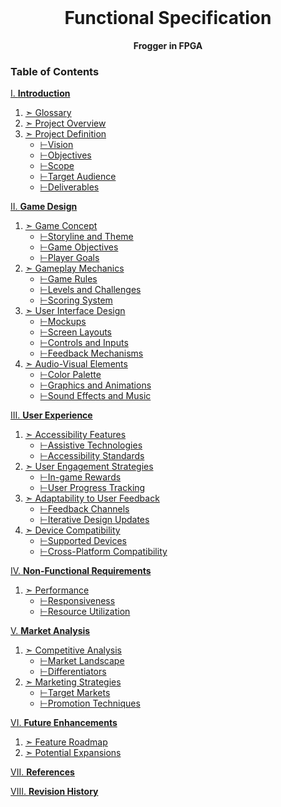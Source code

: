 <!-- PROJECT LOGO -->
<br />
<div align="center">
  <h1 align="center">Functional Specification</h1>
  <p align="center">
    <strong>Frogger in FPGA</strong>
    <br />
  
  </p>
</div>


<!-- TABLE OF CONTENTS -->

### Table of Contents

[I. **Introduction**](#i-introduction)
   1. [➣ Glossary](#1-glossary)
   2. [➣ Project Overview](#2-project-overview)
   3. [➣ Project Definition](#3-project-definition)
      - [⊢Vision](#vision)
      - [⊢Objectives](#objectives)
      - [⊢Scope](#scope)
      - [⊢Target Audience](#target-audience)
      - [⊢Deliverables](#deliverables)
  
[II. **Game Design**](#ii-game-design)
   1. [➣ Game Concept](#1-game-concept)
      - [⊢Storyline and Theme](#storyline-and-theme)
      - [⊢Game Objectives](#game-objectives)
      - [⊢Player Goals](#player-goals)
   2. [➣ Gameplay Mechanics](#2-gameplay-mechanics)
      - [⊢Game Rules](#game-rules)
      - [⊢Levels and Challenges](#levels-and-challenges)
      - [⊢Scoring System](#scoring-system)
   3. [➣ User Interface Design](#3-user-interface-design)
      - [⊢Mockups](#mockups)
      - [⊢Screen Layouts](#screen-layouts)
      - [⊢Controls and Inputs](#controls-and-inputs)
      - [⊢Feedback Mechanisms](#feedback-mechanisms)
   4. [➣ Audio-Visual Elements](#4-audio-visual-elements)
      - [⊢Color Palette](#color-palette)
      - [⊢Graphics and Animations](#graphics-and-animations)
      - [⊢Sound Effects and Music](#sound-effects-and-music)

[III. **User Experience**](#iii-user-experience)
   1. [➣ Accessibility Features](#1-accessibility-features)
      - [⊢Assistive Technologies](#assistive-technologies)
      - [⊢Accessibility Standards](#accessibility-standards)
   2. [➣ User Engagement Strategies](#2-user-engagement-strategies)
      - [⊢In-game Rewards](#in-game-rewards)
      - [⊢User Progress Tracking](#user-progress-tracking)
   3. [➣ Adaptability to User Feedback](#3-adaptability-to-user-feedback)
      - [⊢Feedback Channels](#feedback-channels)
      - [⊢Iterative Design Updates](#iterative-design-updates)
   4. [➣ Device Compatibility](#4-device-compatibility)
      - [⊢Supported Devices](#supported-devices)
      - [⊢Cross-Platform Compatibility](#cross-platform-compatibility)
  
[IV. **Non-Functional Requirements**](#iv-non-functional-requirements)
   1. [➣ Performance](#1-performance)
      - [⊢Responsiveness](#responsiveness)
      - [⊢Resource Utilization](#resource-utilization)

[V. **Market Analysis**](#v-market-analysis)
   1. [➣ Competitive Analysis](#1-competitive-analysis)
      - [⊢Market Landscape](#market-landscape)
      - [⊢Differentiators](#differentiators)
   2. [➣ Marketing Strategies](#2-marketing-strategies)
      - [⊢Target Markets](#target-markets)
      - [⊢Promotion Techniques](#promotion-techniques)

[VI. **Future Enhancements**](#vi-future-enhancements)
   1. [➣ Feature Roadmap](#1-feature-roadmap)
   2. [➣ Potential Expansions](#2-potential-expansions)

[VII. **References**](#vii-references)

[VIII. **Revision History**](#viii-revision-history)

